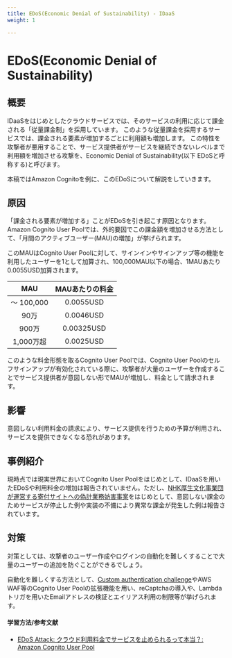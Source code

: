 ```yaml
---
title: EDoS(Economic Denial of Sustainability) - IDaaS
weight: 1

---
```


# EDoS(Economic Denial of Sustainability)
## 概要

IDaaSをはじめとしたクラウドサービスでは、そのサービスの利用に応じて課金される「従量課金制」を採用しています。
このような従量課金を採用するサービスでは、課金される要素が増加するごとに利用額も増加します。
この特性を攻撃者が悪用することで、サービス提供者がサービスを継続できないレベルまで利用額を増加させる攻撃を、Economic Denial of Sustainability(以下 EDoSと呼称する)と呼びます。

本稿ではAmazon Cognitoを例に、このEDoSについて解説をしていきます。

## 原因

「課金される要素が増加する」ことがEDoSを引き起こす原因となります。
Amazon Cognito User Poolでは、外的要因でこの課金額を増加させる方法として、「月間のアクティブユーザー(MAU)の増加」が挙げられます。

このMAUはCognito User Poolに対して、サインインやサインアップ等の機能を利用したユーザーを1として加算され、100,000MAU以下の場合、1MAUあたり0.0055USD加算されます。

MAU|MAUあたりの料金
:---:|:---:
～ 100,000|0.0055USD
90万|0.0046USD
900万|0.00325USD
1,000万超|0.0025USD

このような料金形態を取るCognito User Poolでは、Cognito User Poolのセルフサインアップが有効化されている際に、攻撃者が大量のユーザーを作成することでサービス提供者が意図しない形でMAUが増加し、料金として請求されます。

## 影響

意図しない利用料金の請求により、サービス提供を行うための予算が利用され、サービスを提供できなくなる恐れがあります。

## 事例紹介

現時点では現実世界においてCognito User Poolをはじめとして、IDaaSを用いたEDoSや利用料金の増加は報告されていません。ただし、[NHK厚生文化事業団が運営する寄付サイトへの偽計業務妨害事案](https://www.yomiuri.co.jp/national/20220628-OYT1T50078/)をはじめとして、意図しない課金のためサービスが停止した例や実装の不備により異常な課金が発生した例は報告されています。

## 対策

対策としては、攻撃者のユーザー作成やログインの自動化を難しくすることで大量のユーザーの追加を防ぐことができるでしょう。

自動化を難しくする方法として、[Custom authentication challenge](https://docs.aws.amazon.com/cognito/latest/developerguide/user-pool-lambda-challenge.html)やAWS WAF等のCognito User Poolの拡張機能を用い、reCaptchaの導入や、Lambdaトリガを用いたEmailアドレスの検証とエイリアス利用の制限等が挙げられます。

#### 学習方法/参考文献
- [EDoS Attack: クラウド利用料金でサービスを止められるって本当？: Amazon Cognito User Pool](https://blog.flatt.tech/entry/edos_aws#Amazon-Cognito-User-Pool)
